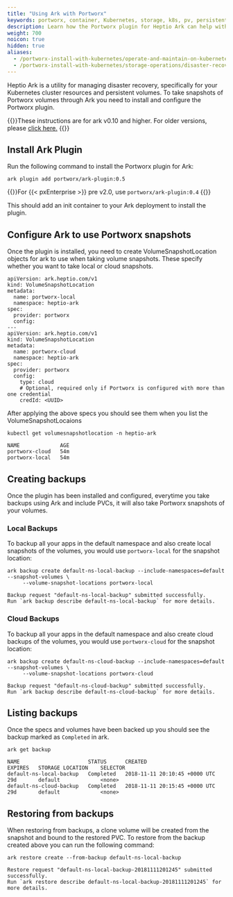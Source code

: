 ```yaml
---
title: "Using Ark with Portworx"
keywords: portworx, container, Kubernetes, storage, k8s, pv, persistent disk, snapshot
description: Learn how the Portworx plugin for Heptio Ark can help with disaster recovery in your Kubernetes clusters
weight: 700
noicon: true
hidden: true
aliases:
  - /portworx-install-with-kubernetes/operate-and-maintain-on-kubernetes/disaster-recovery
  - /portworx-install-with-kubernetes/storage-operations/disaster-recovery/ark-pre-1.0/
---
```


Heptio Ark is a utility for managing disaster recovery, specifically for your
Kubernetes cluster resources and persistent volumes. To take snapshots of
Portworx volumes through Ark you need to install and configure the Portworx
plugin.

{{<info>}}These instructions are for ark v0.10 and higher. For older versions, please [click here.](../ark-pre-0.10) {{</info>}}

## Install Ark Plugin

Run the following command to install the Portworx plugin for Ark:
```text
ark plugin add portworx/ark-plugin:0.5
```

{{<info>}}For {{< pxEnterprise >}} pre v2.0, use `portworx/ark-plugin:0.4` {{</info>}}

This should add an init container to your Ark deployment to install the
plugin.

## Configure Ark to use Portworx snapshots

Once the plugin is installed, you need to create VolumeSnapshotLocation objects for ark to use when
taking volume snapshots. These specify whether you want to take local or cloud snapshots.

```text
apiVersion: ark.heptio.com/v1
kind: VolumeSnapshotLocation
metadata:
  name: portworx-local
  namespace: heptio-ark
spec:
  provider: portworx
  config:
---
apiVersion: ark.heptio.com/v1
kind: VolumeSnapshotLocation
metadata:
  name: portworx-cloud
  namespace: heptio-ark
spec:
  provider: portworx
  config:
    type: cloud
    # Optional, required only if Portworx is configured with more than one credential
    credId: <UUID>
```

After applying the above specs you should see them when you list the VolumeSnapshotLocaions
```text
kubectl get volumesnapshotlocation -n heptio-ark
```

```output
NAME             AGE
portworx-cloud   54m
portworx-local   54m
```

## Creating backups

Once the plugin has been installed and configured, everytime you take backups
using Ark and include PVCs, it will also take Portworx snapshots of your volumes.

### Local Backups

To backup all your apps in the default namespace and also create local snapshots
of the volumes, you would use `portworx-local` for the snapshot location:

```text
ark backup create default-ns-local-backup --include-namespaces=default --snapshot-volumes \
     --volume-snapshot-locations portworx-local
```

```output
Backup request "default-ns-local-backup" submitted successfully.
Run `ark backup describe default-ns-local-backup` for more details.
```

### Cloud Backups

To backup all your apps in the default namespace and also create cloud backups
of the volumes, you would use `portworx-cloud` for the snapshot location:

```text
ark backup create default-ns-cloud-backup --include-namespaces=default --snapshot-volumes \
     --volume-snapshot-locations portworx-cloud
```

```output
Backup request "default-ns-cloud-backup" submitted successfully.
Run `ark backup describe default-ns-cloud-backup` for more details.
```

## Listing backups

Once the specs and volumes have been backed up you should see the backup marked
as `Completed` in ark.

```text
ark get backup
```

```output
NAME                      STATUS      CREATED                         EXPIRES   STORAGE LOCATION    SELECTOR
default-ns-local-backup   Completed   2018-11-11 20:10:45 +0000 UTC   29d       default             <none>
default-ns-cloud-backup   Completed   2018-11-11 20:15:45 +0000 UTC   29d       default             <none>
```

## Restoring from backups

When restoring from backups, a clone volume will be created from the snapshot and
bound to the restored PVC. To restore from the backup created above you can run
the following command:

```text
ark restore create --from-backup default-ns-local-backup
```

```output
Restore request "default-ns-local-backup-20181111201245" submitted successfully.
Run `ark restore describe default-ns-local-backup-20181111201245` for more details.
```
